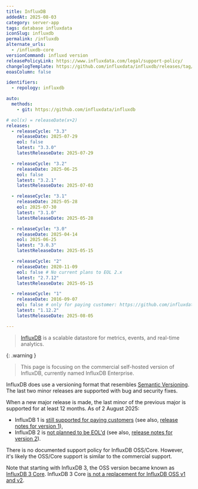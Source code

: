 ```yaml
---
title: InfluxDB
addedAt: 2025-08-03
category: server-app
tags: database influxdata
iconSlug: influxdb
permalink: /influxdb
alternate_urls:
  - /influxdb-core
versionCommand: influxd version
releasePolicyLink: https://www.influxdata.com/legal/support-policy/
changelogTemplate: https://github.com/influxdata/influxdb/releases/tag/v__LATEST__
eoasColumn: false

identifiers:
  - repology: influxdb

auto:
  methods:
    - git: https://github.com/influxdata/influxdb

# eol(x) = releaseDate(x+2)
releases:
  - releaseCycle: "3.3"
    releaseDate: 2025-07-29
    eol: false
    latest: "3.3.0"
    latestReleaseDate: 2025-07-29

  - releaseCycle: "3.2"
    releaseDate: 2025-06-25
    eol: false
    latest: "3.2.1"
    latestReleaseDate: 2025-07-03

  - releaseCycle: "3.1"
    releaseDate: 2025-05-28
    eol: 2025-07-30
    latest: "3.1.0"
    latestReleaseDate: 2025-05-28

  - releaseCycle: "3.0"
    releaseDate: 2025-04-14
    eol: 2025-06-25
    latest: "3.0.3"
    latestReleaseDate: 2025-05-15

  - releaseCycle: "2"
    releaseDate: 2020-11-09
    eol: false # No current plans to EOL 2.x
    latest: "2.7.12"
    latestReleaseDate: 2025-05-15

  - releaseCycle: "1"
    releaseDate: 2016-09-07
    eol: false # only for paying customer: https://github.com/influxdata/influxdb/issues/25045#issuecomment-2153063103
    latest: "1.12.2"
    latestReleaseDate: 2025-08-05

---
```


> [InfluxDB](https://github.com/influxdata/influxdb) is a scalable datastore for metrics, events, and real-time analytics.

{: .warning }

> This page is focusing on the commercial self-hosted version of InfluxDB, currently named InfluxDB Enterprise.

InfluxDB does use a versioning format that resembles [Semantic Versioning](https://semver.org/).
The last two minor releases are supported with bug and security fixes.

When a new major release is made, the last minor of the previous major is supported for at least 12 months.
As of 2 August 2025:

- InfluxDB 1 is [still supported for paying customers](https://github.com/influxdata/influxdb/issues/25045#issuecomment-2153063103)
  (see also, [release notes for version 1](https://docs.influxdata.com/enterprise_influxdb/v1/about-the-project/release-notes/)),
- InfluxDB 2 is [not planned to be EOL'd](https://community.influxdata.com/t/questions-about-influxdb-3-enterprise-free-tier-for-home-users-and-the-future-of-influxdb-v2/57028)
  (see also, [release notes for version 2](https://docs.influxdata.com/influxdb/v2/reference/release-notes/influxdb/)).

There is no documented support policy for InfluxDB OSS/Core.
However, it's likely the OSS/Core support is similar to the commercial support.

Note that starting with InfluxDB 3, the OSS version became known as [InfluxDB 3 Core](https://www.influxdata.com/blog/influxdb-3-oss-ga/).
InfluxDB 3 Core [is not a replacement for InfluxDB OSS v1 and v2](https://en.wikipedia.org/wiki/InfluxDB#InfluxDB_3_changes_open_source_offerings).
